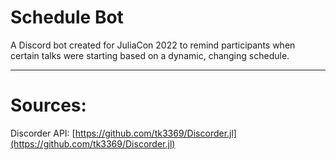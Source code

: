 # Schedule Bot

A Discord bot created for JuliaCon 2022 to remind participants when certain talks were starting based on a dynamic, changing schedule.

------------

# Sources:
Discorder API: [https://github.com/tk3369/Discorder.jl](https://github.com/tk3369/Discorder.jl)
